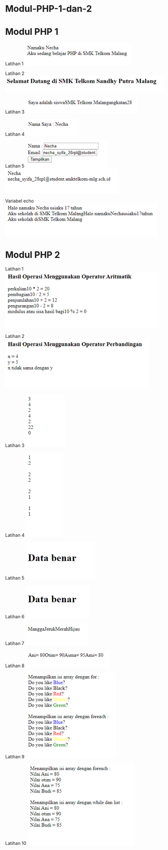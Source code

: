 # Modul-PHP-1-dan-2

# Modul PHP 1

Latihan 1
![Alt Text](https://github.com/necha28/Modul-PHP-1-dan-2/blob/master/1.PNG)

Latihan 2
![Alt Text](https://github.com/necha28/Modul-PHP-1-dan-2/blob/master/2.PNG)

Latihan 3
![Alt Text](https://github.com/necha28/Modul-PHP-1-dan-2/blob/master/3.PNG)

Latihan 4
![Alt Text](https://github.com/necha28/Modul-PHP-1-dan-2/blob/master/4.PNG)

Latihan 5
![Alt Text](https://github.com/necha28/Modul-PHP-1-dan-2/blob/master/5.1.PNG)
![Alt Text](https://github.com/necha28/Modul-PHP-1-dan-2/blob/master/5.2.PNG)

Variabel echo
![Alt Text](https://github.com/necha28/Modul-PHP-1-dan-2/blob/master/6.PNG)

# Modul PHP 2

Latihan 1
![Alt Text](https://github.com/necha28/Modul-PHP-1-dan-2/blob/master/2.1.PNG)

Latihan 2
![Alt Text](https://github.com/necha28/Modul-PHP-1-dan-2/blob/master/2.2.PNG)

Latihan 3
![Alt Text](https://github.com/necha28/Modul-PHP-1-dan-2/blob/master/2.3.PNG)

Latihan 4
![Alt Text](https://github.com/necha28/Modul-PHP-1-dan-2/blob/master/2.4.PNG)

Latihan 5
![Alt Text](https://github.com/necha28/Modul-PHP-1-dan-2/blob/master/2.5.PNG)

Latihan 6
![Alt Text](https://github.com/necha28/Modul-PHP-1-dan-2/blob/master/2.6.PNG)

Latihan 7
![Alt Text](https://github.com/necha28/Modul-PHP-1-dan-2/blob/master/2.7.PNG)

Latihan 8
![Alt Text](https://github.com/necha28/Modul-PHP-1-dan-2/blob/master/2.8.PNG)

Latihan 9
![Alt Text](https://github.com/necha28/Modul-PHP-1-dan-2/blob/master/2.9.PNG)

Latihan 10
![Alt Text](https://github.com/necha28/Modul-PHP-1-dan-2/blob/master/2.10.PNG)

